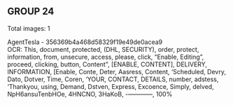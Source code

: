 ## GROUP 24
Total images: 1  

AgentTesla - 356369b4a468d58329f19e49de0acea9  
OCR: This, document, protected, (DHL, SECURITY), order, protect, information, from, unsecure, access, please, click, “Enable, Editing”, proceed, clicking, button, Content", [ENABLE, CONTENT], DELIVERY, INFORMATION, [Enable, Conte, Deter, Aasress, Content, ‘Scheduled, Devry, Dato, Dotver, Time, Coren, ‘YOUR, CONTACT, DETAILS, number, adstess, ‘Thankyou, using, Demand, Dstven, Express, Excoence, Simply, delved, NpH6ansuTenbHOe, 4HNCNO, 3HaKoB, -————, 100%  

